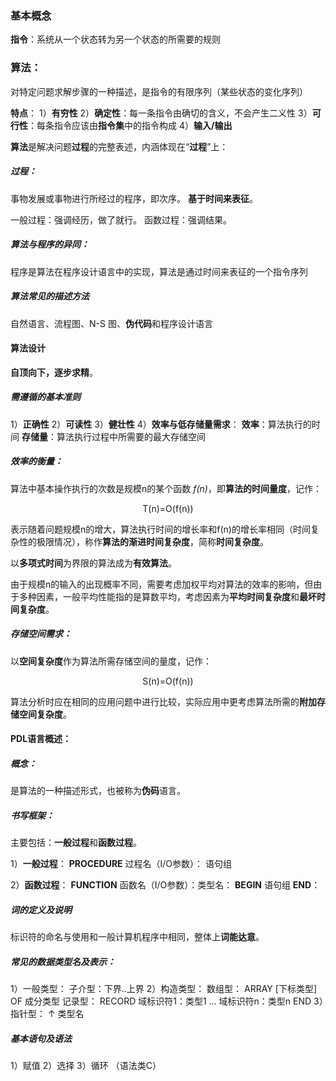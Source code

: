 ### 基本概念  
**指令**：系统从一个状态转为另一个状态的所需要的规则

### 算法：
对特定问题求解步骤的一种描述，是指令的有限序列（某些状态的变化序列）

**特点**：
1）**有穷性**
2）**确定性**：每一条指令由确切的含义，不会产生二义性
3）**可行性**：每条指令应该由**指令集**中的指令构成
4）**输入/输出**

**算法**是解决问题**过程**的完整表述，内涵体现在“**过程**”上：

##### 过程：
事物发展或事物进行所经过的程序，即次序。
**基于时间来表征**。

一般过程：强调经历，做了就行。
函数过程：强调结果。

##### 算法与程序的异同：
程序是算法在程序设计语言中的实现，算法是通过时间来表征的一个指令序列

##### 算法常见的描述方法
自然语言、流程图、N-S 图、**伪代码**和程序设计语言

#### 算法设计
**自顶向下，逐步求精**。

##### 需遵循的基本准则
1）**正确性**
2）**可读性**
3）**健壮性**
4）**效率与低存储量需求**：
**效率**：算法执行的时间 
**存储量**：算法执行过程中所需要的最大存储空间


##### 效率的衡量：
算法中基本操作执行的次数是规模n的某个函数 *f(n)*，即**算法的时间量度**，记作：

<center> T(n)=O(f(n)) </center>

表示随着问题规模n的增大，算法执行时间的增长率和f(n)的增长率相同（时间复杂性的极限情况），称作**算法的渐进时间复杂度**，简称**时间复杂度**。

以**多项式时间**为界限的算法成为**有效算法**。

由于规模n的输入的出现概率不同，需要考虑加权平均对算法的效率的影响，但由于多种因素，一般平均性能指的是算数平均，考虑因素为**平均时间复杂度**和**最坏时间复杂度**。

##### 存储空间需求：
以**空间复杂度**作为算法所需存储空间的量度，记作：

<center> S(n)=O(f(n)) </center>


算法分析时应在相同的应用问题中进行比较，实际应用中更考虑算法所需的**附加存储空间复杂度**。



#### PDL语言概述：
##### 概念：
是算法的一种描述形式，也被称为**伪码**语言。

##### 书写框架：
主要包括：**一般过程**和**函数过程**。

1）**一般过程**：
**PROCEDURE** 过程名（I/O参数）：
语句组

2）**函数过程**：
**FUNCTION** 函数名（I/O参数）：类型名：
**BEGIN**
语句组
**END**：

##### 词的定义及说明
标识符的命名与使用和一般计算机程序中相同，整体上**词能达意**。

##### 常见的数据类型名及表示：
1）一般类型：
子介型：下界..上界
2）构造类型：
数组型：
ARRAY [下标类型] OF 成分类型
记录型：
RECORD
域标识符1：类型1
...
域标识符n：类型n
END
3）指针型：
$\uparrow$ 类型名

##### 基本语句及语法
1）赋值
2）选择
3）循环
（语法类C）





